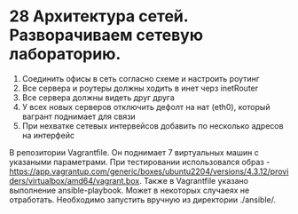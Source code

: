 # 28 Архитектура сетей. Разворачиваем сетевую лабораторию.
1. Соединить офисы в сеть согласно схеме и настроить роутинг
2. Все сервера и роутеры должны ходить в инет черз inetRouter
3. Все сервера должны видеть друг друга
4. У всех новых серверов отключить дефолт на нат (eth0), который вагрант поднимает для связи
5. При нехватке сетевых интервейсов добавить по несколько адресов на интерфейс

В репозитории Vagrantfile. Он поднимает 7 виртуальных машин с указаными параметрами. При тестировании использовался образ - https://app.vagrantup.com/generic/boxes/ubuntu2204/versions/4.3.12/providers/virtualbox/amd64/vagrant.box. Также в Vagrantfile указано выполнение ansible-playbook. Может в некоторых случаеях не отработать. Необходимо запустить вручную из директории ./ansible/. 
